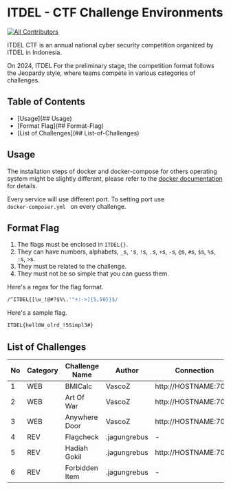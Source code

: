 # ITDEL -  CTF Challenge Environments

[![All Contributors](https://img.shields.io/badge/all_contributors-6-darkblue.svg?style=flat-square)](#contributors-)

ITDEL CTF  is an annual national cyber security competition organized by ITDEL in Indonesia.

On 2024, ITDEL For the preliminary stage, the competition format follows the Jeopardy style, where teams compete in various categories of challenges.

## Table of Contents

* [Usage](## Usage)
* [Format Flag](## Format-Flag)
* [List of Challenges](## List-of-Challenges)

## Usage

The installation steps of docker and docker-compose for others operating system might be slightly different, please refer to the [docker documentation](https://docs.docker.com/) for details.

Every service will use different port. To setting port use <code> docker-composer.yml </code> on every challenge.


## Format Flag

1. The flags must be enclosed in `ITDEL{}`.
2. They can have numbers, alphabets, `_`s, `'`s, `!`s, `.`s, `+`s, `-`s, `@`s, `#`s, `$`s, `%`s, `:`s, `>`s.
3. They must be related to the challenge.
4. They must not be so simple that you can guess them.

Here's a regex for the flag format.

```bash
/^ITDEL{[\w_!@#?$%\.'"+:->]{5,50}}$/
```

Here's a sample flag.

```bash
ITDEL{hell0W_olrd_!5Simpl3#}
```

## List of Challenges

| No  | Category  | Challenge Name       | Author      |  Connection    |
| --- | --------- | ------------------- | ----------- | ---------------- |
| 1   | WEB    | BMICalc  | VascoZ    | http://HOSTNAME:7008 |
| 2   | WEB    | Art Of War  | VascoZ    | http://HOSTNAME:7009 |
|3    | WEB    | Anywhere Door | VascoZ | http://HOSTNAME:7010 |
| 4   | REV    | Flagcheck  | .jagungrebus    | - |
| 5   | REV    | Hadiah Gokil  | .jagungrebus    | http://HOSTNAME:7021 |
| 6   | REV    | Forbidden Item  | .jagungrebus    | - |

